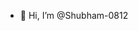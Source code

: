 - 👋 Hi, I’m @Shubham-0812


<!---
Shubham-0812/Shubham-0812 is a ✨ special ✨ repository because its `README.md` (this file) appears on your GitHub profile.
You can click the Preview link to take a look at your changes.
--->
